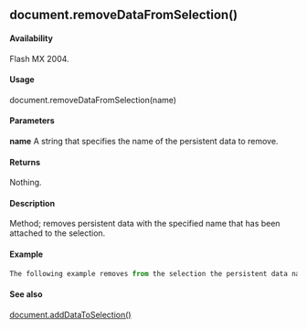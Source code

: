 ## document.removeDataFromSelection()

#### Availability

Flash MX 2004.

#### Usage

document.removeDataFromSelection(name)

#### Parameters

**name** A string that specifies the name of the persistent data to remove.

#### Returns

Nothing.

#### Description

Method; removes persistent data with the specified name that has been attached to the selection.

#### Example

```javascript
The following example removes from the selection the persistent data named "myData": fl.getDocumentDOM().removeDataFromSelection("myData");

```
#### See also

[document.addDataToSelection()](#!AdobeDocs/developers-animatesdk-docs/master/Document_object/documen2.md)
